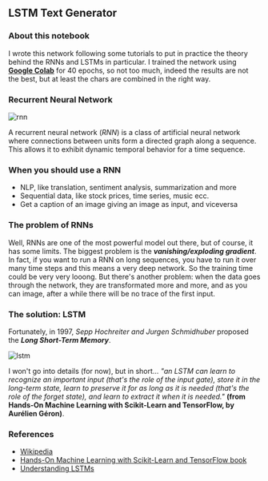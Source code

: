 ## LSTM Text Generator

### About this notebook
I wrote this network following some tutorials to put in practice the theory behind the RNNs and LSTMs in particular.
I trained the network using [**Google Colab**](https://colab.research.google.com) for 40 epochs, so not too much, indeed the results are not the best, but at least the chars are combined in the right way.

### Recurrent Neural Network

![rnn](http://www.wildml.com/wp-content/uploads/2015/09/rnn.jpg)

A recurrent neural network (*RNN*) is a class of artificial neural network where connections between units form a directed graph along a sequence. This allows it to exhibit dynamic temporal behavior for a time sequence.

### When you should use a RNN
- NLP, like translation, sentiment analysis, summarization and more
- Sequential data, like stock prices, time series, music ecc.
- Get a caption of an image giving an image as input, and viceversa

### The problem of RNNs
Well, RNNs are one of the most powerful model out there, but of course, it has some limits. The biggest problem is the ***vanishing/exploding gradient***. In fact, if you want to run a RNN on long sequences, you have to run it over many time steps and this means a very deep network.
So the training time could be very very looong. But there's another problem: when the data goes through the network, they are transformated more and more, and as you can image, after a while there will be no trace of the first input.

### The solution: LSTM
Fortunately, in 1997, *Sepp Hochreiter and Jurgen Schmidhuber* proposed the ***Long Short-Term Memory***.

![lstm](https://upload.wikimedia.org/wikipedia/commons/thumb/6/63/Long_Short-Term_Memory.svg/1594px-Long_Short-Term_Memory.svg.png)

I won't go into details (for now), but in short...
*"an LSTM can learn to recognize an important input (that's the role of the input gate), store it in the long-term state, learn to preserve it for as long as it is needed (that's the role of the forget state), and learn to extract it when it is needed."* **(from Hands-On Machine Learning with Scikit-Learn and TensorFlow, by Aurélien Géron)**. 

### References
- [Wikipedia](https://en.wikipedia.org/wiki/Recurrent_neural_network)
- [Hands-On Machine Learning with Scikit-Learn and TensorFlow book](http://shop.oreilly.com/product/0636920052289.do)
- [Understanding LSTMs](http://colah.github.io/posts/2015-08-Understanding-LSTMs/)